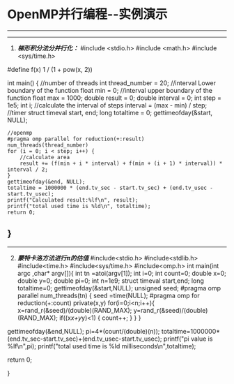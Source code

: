 # OpenMP并行编程--实例演示
------
------
1. ***梯形积分法分并行化：***
#include <stdio.h>
#include <math.h>
#include <sys/time.h>

#define f(x) 1 / (1 + pow(x, 2))

int main() {
    //number of threads
    int thread_number = 20;
    //interval Lower boundary of the function
    float min = 0;
    //interval upper boundary of the function
    float max = 1000;
    double result = 0;
    double interval = 0;
    int step = 1e5;
    int i;
    //calculate the interval of steps
    interval = (max - min) / step;
    //timer
    struct timeval start, end;
    long totaltime = 0;
    gettimeofday(&start, NULL);

    //openmp
    #pragma omp parallel for reduction(+:result) num_threads(thread_number)
    for (i = 0; i < step; i++) {
        //calculate area
        result += (f(min + i * interval) + f(min + (i + 1) * interval)) * interval / 2;
    }
    gettimeofday(&end, NULL);
    totaltime = 1000000 * (end.tv_sec - start.tv_sec) + (end.tv_usec - start.tv_usec);
    printf("Calculated result:%lf\n", result);
    printf("total used time is %ld\n", totaltime);
    return 0;
}
------
------
2. ***蒙特卡洛方法进行π的估值***
#include<stdio.h>
#include<stdlib.h>
#include<time.h>
#include<sys/time.h>
#include<omp.h>
int main(int argc ,char* argv[]){
int tn =atoi(argv[1]);
int i=0;
int count=0;
double x=0;
double y=0;
double pi=0;
int n=1e9;
struct timeval start,end;
long totaltime=0;
gettimeofday(&start,NULL);
unsigned seed;
#pragma omp parallel num_threads(tn)
 {
 seed =time(NULL);
#pragma omp for reduction(+:count) private(x,y)
for(i=0;i<n;i++){
x=rand_r(&seed)/(double)(RAND_MAX);
y=rand_r(&seed)/(double)(RAND_MAX);
if((x*x+y*y)<1)
{
count++;
  }
 }
}

gettimeofday(&end,NULL);
pi=4*(count/(double)(n));
totaltime=1000000*(end.tv_sec-start.tv_sec)+(end.tv_usec-start.tv_usec);
printf("pi value is %lf\n",pi);
printf("total used time is %ld milliseconds\n",totaltime);

return 0;

}